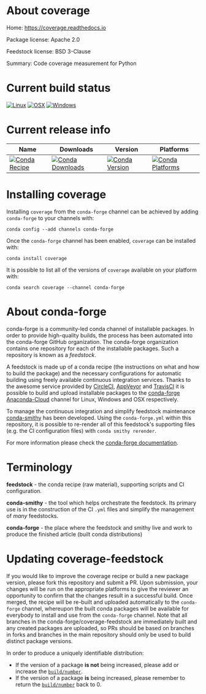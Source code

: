 About coverage
==============

Home: https://coverage.readthedocs.io

Package license: Apache 2.0

Feedstock license: BSD 3-Clause

Summary: Code coverage measurement for Python



Current build status
====================

[![Linux](https://img.shields.io/circleci/project/github/conda-forge/coverage-feedstock/master.svg?label=Linux)](https://circleci.com/gh/conda-forge/coverage-feedstock)
[![OSX](https://img.shields.io/travis/conda-forge/coverage-feedstock/master.svg?label=macOS)](https://travis-ci.org/conda-forge/coverage-feedstock)
[![Windows](https://img.shields.io/appveyor/ci/conda-forge/coverage-feedstock/master.svg?label=Windows)](https://ci.appveyor.com/project/conda-forge/coverage-feedstock/branch/master)

Current release info
====================

| Name | Downloads | Version | Platforms |
| --- | --- | --- | --- |
| [![Conda Recipe](https://img.shields.io/badge/recipe-coverage-green.svg)](https://anaconda.org/conda-forge/coverage) | [![Conda Downloads](https://img.shields.io/conda/dn/conda-forge/coverage.svg)](https://anaconda.org/conda-forge/coverage) | [![Conda Version](https://img.shields.io/conda/vn/conda-forge/coverage.svg)](https://anaconda.org/conda-forge/coverage) | [![Conda Platforms](https://img.shields.io/conda/pn/conda-forge/coverage.svg)](https://anaconda.org/conda-forge/coverage) |

Installing coverage
===================

Installing `coverage` from the `conda-forge` channel can be achieved by adding `conda-forge` to your channels with:

```
conda config --add channels conda-forge
```

Once the `conda-forge` channel has been enabled, `coverage` can be installed with:

```
conda install coverage
```

It is possible to list all of the versions of `coverage` available on your platform with:

```
conda search coverage --channel conda-forge
```


About conda-forge
=================

conda-forge is a community-led conda channel of installable packages.
In order to provide high-quality builds, the process has been automated into the
conda-forge GitHub organization. The conda-forge organization contains one repository
for each of the installable packages. Such a repository is known as a *feedstock*.

A feedstock is made up of a conda recipe (the instructions on what and how to build
the package) and the necessary configurations for automatic building using freely
available continuous integration services. Thanks to the awesome service provided by
[CircleCI](https://circleci.com/), [AppVeyor](https://www.appveyor.com/)
and [TravisCI](https://travis-ci.org/) it is possible to build and upload installable
packages to the [conda-forge](https://anaconda.org/conda-forge)
[Anaconda-Cloud](https://anaconda.org/) channel for Linux, Windows and OSX respectively.

To manage the continuous integration and simplify feedstock maintenance
[conda-smithy](https://github.com/conda-forge/conda-smithy) has been developed.
Using the ``conda-forge.yml`` within this repository, it is possible to re-render all of
this feedstock's supporting files (e.g. the CI configuration files) with ``conda smithy rerender``.

For more information please check the [conda-forge documentation](https://conda-forge.org/docs/).

Terminology
===========

**feedstock** - the conda recipe (raw material), supporting scripts and CI configuration.

**conda-smithy** - the tool which helps orchestrate the feedstock.
                   Its primary use is in the construction of the CI ``.yml`` files
                   and simplify the management of *many* feedstocks.

**conda-forge** - the place where the feedstock and smithy live and work to
                  produce the finished article (built conda distributions)


Updating coverage-feedstock
===========================

If you would like to improve the coverage recipe or build a new
package version, please fork this repository and submit a PR. Upon submission,
your changes will be run on the appropriate platforms to give the reviewer an
opportunity to confirm that the changes result in a successful build. Once
merged, the recipe will be re-built and uploaded automatically to the
`conda-forge` channel, whereupon the built conda packages will be available for
everybody to install and use from the `conda-forge` channel.
Note that all branches in the conda-forge/coverage-feedstock are
immediately built and any created packages are uploaded, so PRs should be based
on branches in forks and branches in the main repository should only be used to
build distinct package versions.

In order to produce a uniquely identifiable distribution:
 * If the version of a package **is not** being increased, please add or increase
   the [``build/number``](https://conda.io/docs/user-guide/tasks/build-packages/define-metadata.html#build-number-and-string).
 * If the version of a package **is** being increased, please remember to return
   the [``build/number``](https://conda.io/docs/user-guide/tasks/build-packages/define-metadata.html#build-number-and-string)
   back to 0.
